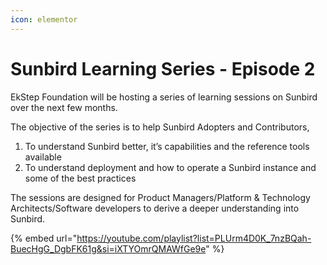 ```yaml
---
icon: elementor
---
```


# Sunbird Learning Series - Episode 2

EkStep Foundation will be hosting a series of learning sessions on Sunbird over the next few months.

The objective of the series is to help Sunbird Adopters and Contributors,

1. To understand Sunbird better, it’s capabilities and the reference tools available
2. To understand deployment and how to operate a Sunbird instance and some of the best practices

The sessions are designed for Product Managers/Platform & Technology Architects/Software developers to derive a deeper understanding into Sunbird.



{% embed url="https://youtube.com/playlist?list=PLUrm4D0K_7nzBQah-BuecHgG_DgbFK61g&si=iXTYOmrQMAWfGe9e" %}
